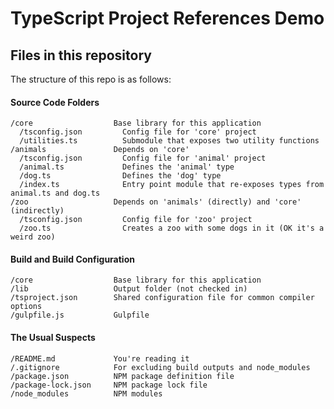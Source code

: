 # TypeScript Project References Demo

## Files in this repository

The structure of this repo is as follows:

#### Source Code Folders
```
/core                  Base library for this application
  /tsconfig.json         Config file for 'core' project
  /utilities.ts          Submodule that exposes two utility functions
/animals               Depends on 'core'
  /tsconfig.json         Config file for 'animal' project
  /animal.ts             Defines the 'animal' type
  /dog.ts                Defines the 'dog' type
  /index.ts              Entry point module that re-exposes types from animal.ts and dog.ts
/zoo                   Depends on 'animals' (directly) and 'core' (indirectly)
  /tsconfig.json         Config file for 'zoo' project
  /zoo.ts                Creates a zoo with some dogs in it (OK it's a weird zoo)
```

#### Build and Build Configuration
```
/core                  Base library for this application
/lib                   Output folder (not checked in)
/tsproject.json        Shared configuration file for common compiler options
/gulpfile.js           Gulpfile
```

#### The Usual Suspects
```
/README.md             You're reading it
/.gitignore            For excluding build outputs and node_modules
/package.json          NPM package definition file
/package-lock.json     NPM package lock file
/node_modules          NPM modules
```

